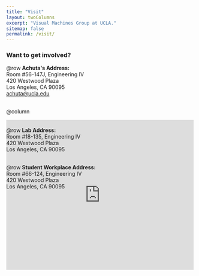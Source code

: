 ```yaml
---
title: "Visit"
layout: twoColumns
excerpt: "Visual Machines Group at UCLA."
sitemap: false
permalink: /visit/
---
```


### Want to get involved?

@row
**Achuta's Address:** <br>
Room #56-147J, Engineering IV <br>
420 Westwood Plaza <br>
Los Angeles, CA 90095 <br>
[achuta@ucla.edu](mailto:achuta@ucla.edu) <br>
<br>

@column
<div style='height:5px;' class="map-image">
 <iframe src="https://www.google.com/maps/embed?pb=!1m18!1m12!1m3!1d3990.8596314730903!2d-118.44603883944255!3d34.06951328311835!2m3!1f0!2f0!3f0!3m2!1i1024!2i768!4f13.1!3m3!1m2!1s0x80c2bc86217ff063%3A0x99d385184985fc0!2sEngineering+IV!5e0!3m2!1sen!2sus!4v1534269519510" width="500" height="400" frameborder="0" style="border:0" allowfullscreen></iframe>
 </div>

@row
**Lab Address:** <br>
Room #18-135, Engineering IV <br>
420 Westwood Plaza <br>
Los Angeles, CA 90095 <br>
<br>

@row
**Student Workplace Address:** <br>
Room #66-124, Engineering IV <br>
420 Westwood Plaza <br>
Los Angeles, CA 90095 <br>



<!-- Responsive design -->
<style>
  @media screen and (max-width: 500px){
    .map-image{
      display: inline-block;
      width: 100%;
      overflow-x: hidden;

    }
  }
</style>
